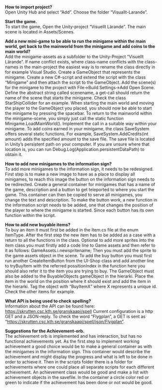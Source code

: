 **How to import project?**  
Open Unity Hub and select “Add”. Choose the folder “Visuallt-Larande”.


**Start the game.**  
To start the game, Open the Unity-project “Visuellt Lärande”.
The main scene is located in Assets/Scenes.


**Add a new mini-game to be able to run the minigame within the main world, get back to the mainworld from the minigame and add coins to the main world?**  
Add the minigame-assets as a subfolder to the Unity-Project “Visuellt Lärande”.
If name conflict exists, where class-name conflicts with the class-names in the main-project the easiest way is to rename the class directly in for example Visual Studio.
Create a GameObject that represents the minigame.
Create a new C#-script and extend the script with the class “Minigame” and then attach the script to the GameObject.
Add the scene(s) for the minigame to the project with File->Build Settings->Add Open Scene.
Define the abstract string called scenename, a get-call should return the name of the scene that starts the minigame. Check the class StarShipCollider for an example. When starting the main world and moving the player to the GameObject you placed, you should now be able to start the minigame by pressing the spacebar.
To return to the mainworld within the minigame-scene, you simply just call the static function Minigame.LoadMainWorld(). Implement the call in a suitable way within your minigame.
To add coins earned in your minigame, the class SaveSystem offers several static functions. For example, SaveSystem.AddCredits(int amount) adds the specified amount to the save file.
The save file is located in Unity’s persistent path on your computer. If you are unsure where that location is, you can run Debug.Log(Application.persistentDataPath) to obtain it.


**How to add new minigames to the information sign?**  
To add more minigames to the information sign, it needs to be redesigned.
First step is to make a new image to have as a place to display all minigames, to reach this image the button on the information sign needs to be redirected.
Create a general container for minigames that has a name of the game, description and a button to get teleported to where you start the game.
This container can then be copied to serve all minigames, you change the text and description.
To make the button work, a new function in the information script needs to be added, one that changes the position of the player to where the minigame is started. Since each button has its own function within the script. 


**How to add new buyable items?**  
To buy an item it must first be added in the Item.cs file at the enum ItemType.
After the first step  the new item has to be added as a case with a return to all the functions in the class.
Optional to add more sprites into the item class you must firstly add a code line to Game assets and then refer to it as follows:
GameAssets.i.newspritename;
Then you must add the sprite to the game assets object in the scene.
To add the buy button you must first run another CreateItemButton from the UI-Shop class and add another line to tryBuyItem with the referred possitionIndex in the function here you should also refer it to the item you are trying to buy.
The GameObject must also be added to the BuyableObjects gameObject in the hierarki. Place the item in the world on the position where it should exist and add the item in the hierarki. Tag the object with “BuyItemX” where X represents a unique id. Check the other items for example.
 
 
**What API is being used to check spelling?**  
Information about the API can be found here: https://skrutten.csc.kth.se/granskaapi/spell
Current configuration is a http GET and a JSON-reply.
To check the word “Flygplan”, a GET is sent as “https://skrutten.csc.kth.se/granskaapi/spell/json/Flygplan”.


**Suggestions for the Achievement-orb.**  
The achievement orb is implemented and has interaction, but has no functional achievements yet. 
As the first step to implement working achievement a good choice would be to make a general container as with the minigames in the information sign. This container would describe the achievement and might display the progress and what is left to be done in order to achieve it.
Then in the scripts folder there is a folder for achievements where one could place all separate scripts for each different achievement.
An achievement class would be good and make a list with achievement objects in the savefile.
In the container a circle color red or green to indicate if the achievement has been done or not would be good. 
